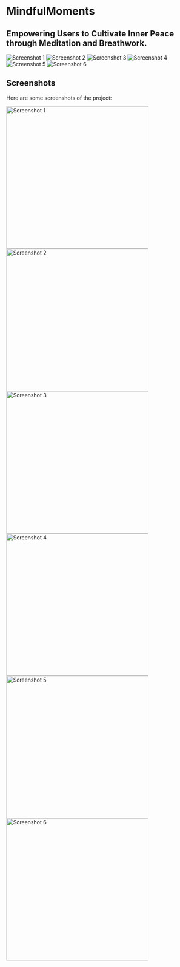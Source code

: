 # MindfulMoments
## Empowering Users to Cultivate Inner Peace through Meditation and Breathwork.
![Screenshot 1](screenshots/Screenshot%202024-05-04%20201335.png)
![Screenshot 2](screenshots/Screenshot%202024-05-04%20202004.png)
![Screenshot 3](https://github.com/ashwinikumar2003/MindfulMoments/blob/main/screenshots/Screenshot%202024-05-04%20202243.png)
![Screenshot 4](https://github.com/ashwinikumar2003/MindfulMoments/blob/main/screenshots/Screenshot%202024-05-04%20202449.png)
![Screenshot 5](https://github.com/ashwinikumar2003/MindfulMoments/blob/main/screenshots/Screenshot%202024-05-04%20202605.png)
![Screenshot 6](https://github.com/ashwinikumar2003/MindfulMoments/blob/main/screenshots/Screenshot%202024-05-04%20202722.png)
## Screenshots

Here are some screenshots of the project:

<img src="screenshots/Screenshot%202024-05-04%20201335.png" alt="Screenshot 1" style="width: 375px; height: auto;">

<img src="screenshots/Screenshot%202024-05-04%20202004.png" alt="Screenshot 2" style="width: 375px; height: auto;">

<img src="https://github.com/ashwinikumar2003/MindfulMoments/blob/main/screenshots/Screenshot%202024-05-04%20202243.png" alt="Screenshot 3" style="width: 375px; height: auto;">

<img src="https://github.com/ashwinikumar2003/MindfulMoments/blob/main/screenshots/Screenshot%202024-05-04%20202449.png" alt="Screenshot 4" style="width: 375px; height: auto;">

<img src="https://github.com/ashwinikumar2003/MindfulMoments/blob/main/screenshots/Screenshot%202024-05-04%20202605.png" alt="Screenshot 5" style="width: 375px; height: auto;">

<img src="https://github.com/ashwinikumar2003/MindfulMoments/blob/main/screenshots/Screenshot%202024-05-04%20202722.png" alt="Screenshot 6" style="width: 375px; height: auto;">

